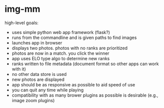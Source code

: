 # img-mm

high-level goals:

- uses simple python web app framework (flask?)
- runs from the commandline and is given paths to find images
- launches app in browser
- displays two photos. photos with no ranks are prioritized
- photos are now in a match. you click the winner
- app uses ELO type algo to determine new ranks
- ranks written to file metadata (document format so other apps can work with it)
- no other data store is used
- new photos are displayed
- app should be as responsive as possible to aid speed of use
- you can quit any time while playing
- compatibility with as many brower plugins as possible is desirable (e.g., image zoom plugins)
